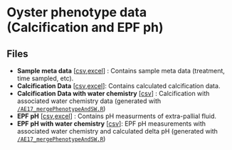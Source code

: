 # Oyster phenotype data (Calcification and EPF ph)

## Files

* **Sample meta data** [[csv](https://github.com/epigeneticstoocean/AE17_Cvirginica_MolecularResponse/blob/master/data/Phenotype/AE17_metadata_ExperimentalExposureSamples_Simple.csv),[excel](https://github.com/epigeneticstoocean/AE17_Cvirginica_MolecularResponse/blob/master/data/Phenotype/AE17_metadata_ExperimentalExposureSamples_Simple.xlsx)] : Contains sample meta data (treatment, time sampled, etc).
* **Calcification Data** [[csv](https://github.com/epigeneticstoocean/AE17_Cvirginica_MolecularResponse/blob/master/data/Phenotype/AE17_CalcificationInfo_ExperimentalExposureSamples_Simple.csv),[excel](https://github.com/epigeneticstoocean/AE17_Cvirginica_MolecularResponse/blob/master/data/Phenotype/AE17_CalcificationInfo_ExperimentalExposureSamples_Simple.xlsx)]: Contains calculated calcification data.
* **Calcification Data with water chemistry** [[csv](https://github.com/epigeneticstoocean/AE17_Cvirginica_MolecularResponse/blob/master/data/Phenotype/AE17_CalcificationComplete.csv)] : Calcification with associated water chemistry data (generated with [`/AE17_mergePhenotypeAndSW.R`](https://github.com/epigeneticstoocean/AE17_Cvirginica_MolecularResponse/blob/master/src/Accessory/AE17_mergePhenotypeAndSW.R)) 
* **EPF pH** [[csv](https://github.com/epigeneticstoocean/AE17_Cvirginica_MolecularResponse/blob/master/data/Phenotype/AE17_EPFpHData_ExperimentalExposureSamples_Simple.csv),[excel](https://github.com/epigeneticstoocean/AE17_Cvirginica_MolecularResponse/blob/master/data/Phenotype/AE17_EPFpHData_ExperimentalExposureSamples_Simple.xlsx)] : Contains pH measurments of extra-pallial fluid.
* **EPF pH with water chemistry** [[csv](https://github.com/epigeneticstoocean/AE17_Cvirginica_MolecularResponse/blob/master/data/Phenotype/AE17_EPFpHComplete.csv)]: EPF pH measurements with associated water chemistry and calculated delta pH (generated with [`/AE17_mergePhenotypeAndSW.R`](https://github.com/epigeneticstoocean/AE17_Cvirginica_MolecularResponse/blob/master/src/Accessory/AE17_mergePhenotypeAndSW.R)) 
